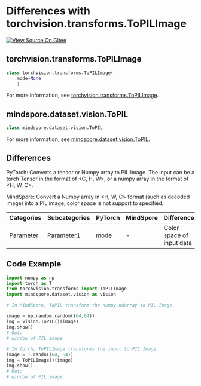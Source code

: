 # Differences with torchvision.transforms.ToPILImage

[![View Source On Gitee](https://mindspore-website.obs.cn-north-4.myhuaweicloud.com/website-images/r2.6.0/resource/_static/logo_source_en.svg)](https://gitee.com/mindspore/docs/blob/r2.6.0/docs/mindspore/source_en/note/api_mapping/pytorch_diff/ToPIL.md)

## torchvision.transforms.ToPILImage

```python
class torchvision.transforms.ToPILImage(
    mode=None
    )
```

For more information, see [torchvision.transforms.ToPILImage](https://pytorch.org/vision/0.9/transforms.html#torchvision.transforms.ToPILImage).

## mindspore.dataset.vision.ToPIL

```python
class mindspore.dataset.vision.ToPIL
```

For more information, see [mindspore.dataset.vision.ToPIL](https://mindspore.cn/docs/en/r2.6.0/api_python/dataset_vision/mindspore.dataset.vision.ToPIL.html#mindspore.dataset.vision.ToPIL).

## Differences

PyTorch: Converts a tensor or Numpy array to PIL Image. The input can be a torch Tensor in the format of <C, H, W>, or a numpy array in the format of <H, W, C>.

MindSpore: Convert a Numpy array in <H, W, C> format (such as decoded image) into a PIL image, color space is not support to specified.

| Categories | Subcategories |PyTorch | MindSpore | Difference |
| --- | ---   | ---   | ---        |---  |
|Parameter | Parameter1 | mode    | -    | Color space of input data |

## Code Example

```python
import numpy as np
import torch as T
from torchvision.transforms import ToPILImage
import mindspore.dataset.vision as vision

# In MindSpore, ToPIL transform the numpy.ndarray to PIL Image.

image = np.random.random((64,64))
img = vision.ToPIL()(image)
img.show()
# Out:
# window of PIL image

# In torch, ToPILImage transforms the input to PIL Image.
image = T.randn((64, 64))
img = ToPILImage()(image)
img.show()
# Out:
# window of PIL image
```
